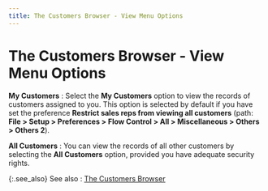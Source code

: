 ```yaml
---
title: The Customers Browser - View Menu Options
---
```


# The Customers Browser - View Menu Options


**My Customers**
: Select the **My Customers**  option to view the records of customers assigned to you. This option is  selected by default if you have set the preference **Restrict 
 sales reps from viewing all customers** (path: **File 
 &gt; Setup &gt; Preferences &gt; Flow Control &gt; All &gt; Miscellaneous 
 &gt; Others &gt; Others 2**).


**All Customers**
: You can view the records of all other customers  by selecting the **All Customers**  option, provided you have adequate security rights.


{:.see_also}
See also
: [The Customers  Browser]({{site.mc_baseurl}}/customers-browser/the_customer_browser.html)
